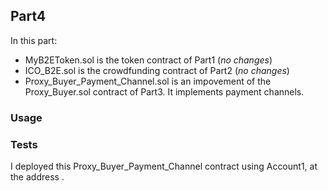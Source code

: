 ## Part4

In this part:

* MyB2EToken.sol is the token contract of Part1 (*no changes*)
* ICO_B2E.sol is the crowdfunding contract of Part2 (*no changes*)
* Proxy_Buyer_Payment_Channel.sol is an impovement of the Proxy_Buyer.sol contract of Part3. It implements payment channels.

### Usage





### Tests

I deployed this Proxy_Buyer_Payment_Channel contract using Account1, at the address [](https://ropsten.etherscan.io/address/).












